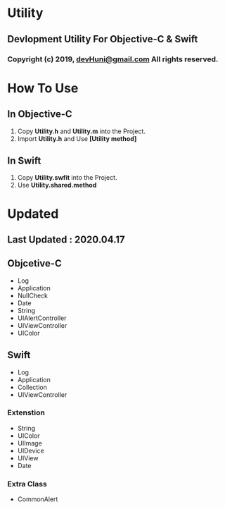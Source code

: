 # Utility

## Devlopment Utility For Objective-C & Swift

### Copyright (c) 2019, devHuni@gmail.com All rights reserved.



# How To Use

## In Objective-C

1. Copy **Utility.h** and **Utility.m** into the Project.
2. Import **Utility.h** and Use **[Utility method]**

## In Swift

1. Copy **Utility.swfit** into the Project.
2. Use **Utility.shared.method**



# Updated
## Last Updated : 2020.04.17

## Objcetive-C
 - Log
 - Application
 - NullCheck
 - Date
 - String
 - UIAlertController
 - UIViewController
 - UIColor

## Swift
 - Log
 - Application
 - Collection
 - UIViewController
 
 ### Extenstion
 - String
 - UIColor
 - UIImage
 - UIDevice
 - UIView
 - Date
 
 ### Extra Class
  - CommonAlert

